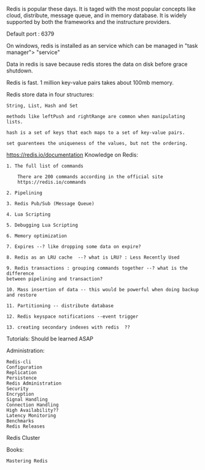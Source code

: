 Redis is popular these days. It is taged with the most popular concepts like
cloud, distribute, message queue, and in memory database. It is widely supported by
both the frameworks and the instructure providers. 

Default port : 6379

On windows, redis is installed as an service which can be managed in "task manager"> "service"

Data in redis is save because redis stores the data on disk before grace shutdown. 

Redis is fast. 1 million key-value pairs takes about 100mb memory. 

Redis store data in four structures:

	String, List, Hash and Set
	
	methods like leftPush and rightRange are common when manipulating lists. 
	
	hash is a set of keys that each maps to a set of key-value pairs. 
	
	set guarentees the uniqueness of the values, but not the ordering. 

https://redis.io/documentation
Knowledge on Redis:

	1. The full list of commands
	
		There are 200 commands according in the official site
		https://redis.io/commands
	
	2. Pipelining
	
	3. Redis Pub/Sub (Message Queue)
	
	4. Lua Scripting
	
	5. Debugging Lua Scripting
	
	6. Memory optimization
	
	7. Expires --? like dropping some data on expire?
	
	8. Redis as an LRU cache  --? what is LRU? : Less Recently Used
	
	9. Redis transactions : grouping commands together --? what is the difference 
	between pipelining and transaction?
	
	10. Mass insertion of data -- this would be powerful when doing backup and restore
	
	11. Partitioning -- distribute database
	
	12. Redis keyspace notifications --event trigger
	
	13. creating secondary indexes with redis  ??
	
Tutorials: Should be learned ASAP

Administration: 

	Redis-cli
	Configuration
	Replication
	Persistence
	Redis Administration
	Security
	Encryption
	Signal Handling
	Connection Handling
	High Availability??
	Latency Monitoring
	Benchmarks
	Redis Releases
	
Redis Cluster

Books:

	Mastering Redis  
	
	